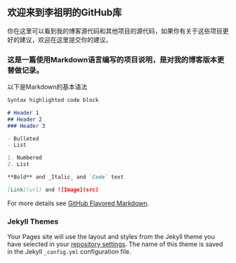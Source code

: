 ## 欢迎来到李祖明的GitHub库

你在这里可以看到我的博客源代码和其他项目的源代码，如果你有关于这些项目更好的建议，欢迎在这里提交你的建议。

### 这是一篇使用Markdown语言编写的项目说明，是对我的博客版本更替做记录。

以下是Markdown的基本语法

```markdown
Syntax highlighted code block

# Header 1
## Header 2
### Header 3

- Bulleted
- List

1. Numbered
2. List

**Bold** and _Italic_ and `Code` text

[Link](url) and ![Image](src)
```

For more details see [GitHub Flavored Markdown](https://guides.github.com/features/mastering-markdown/).

### Jekyll Themes

Your Pages site will use the layout and styles from the Jekyll theme you have selected in your [repository settings](https://github.com/solace-lee/solace.github.io/settings). The name of this theme is saved in the Jekyll `_config.yml` configuration file.
